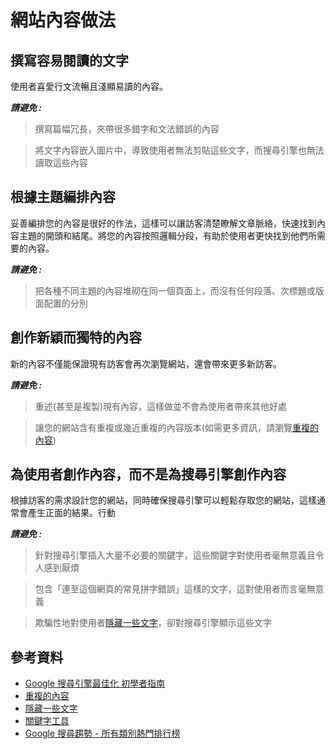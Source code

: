 # 網站內容做法

## 撰寫容易閱讀的文字

使用者喜愛行文流暢且淺顯易讀的內容。

***請避免 :***

 > 撰寫篇幅冗長，夾帶很多錯字和文法錯誤的內容

 > 將文字內容嵌入圖片中，導致使用者無法剪貼這些文字，而搜尋引擎也無法讀取這些內容

## 根據主題編排內容

妥善編排您的內容是很好的作法，這樣可以讓訪客清楚瞭解文章脈絡，快速找到內容主題的開頭和結尾。將您的內容按照邏輯分段，有助於使用者更快找到他們所需要的內容。


***請避免 :***

 > 把各種不同主題的內容堆砌在同一個頁面上，而沒有任何段落、次標題或版面配置的分別


## 創作新穎而獨特的內容

新的內容不僅能保證現有訪客會再次瀏覽網站，還會帶來更多新訪客。

***請避免 :***

 > 重述(甚至是複製)現有內容，這樣做並不會為使用者帶來其他好處

 > 讓您的網站含有重複或幾近重複的內容版本(如需更多資訊，請瀏覽[重複的內容](https://support.google.com/webmasters/answer/66359))

## 為使用者創作內容，而不是為搜尋引擎創作內容

根據訪客的需求設計您的網站，同時確保搜尋引擎可以輕鬆存取您的網站，這樣通常會產生正面的結果。行動


***請避免 :***

> 針對搜尋引擎插入大量不必要的關鍵字，這些關鍵字對使用者毫無意義且令人感到厭煩

> 包含「連至這個網頁的常見拼字錯誤」這樣的文字，這對使用者而言毫無意義

> 欺騙性地對使用者[隱藏一些文字](https://support.google.com/webmasters/answer/66353)，卻對搜尋引擎顯示這些文字


## 參考資料

* [Google 搜尋引擎最佳化 初學者指南](http://static.googleusercontent.com/external_content/untrusted_dlcp/www.google.com.hk/zh-TW/hk/intl/zh-TW/webmasters/docs/search-engine-optimization-starter-guide-zh-tw.pdf)
* [重複的內容](https://support.google.com/webmasters/answer/66359)
* [隱藏一些文字](https://support.google.com/webmasters/answer/66353)
* [關鍵字工具](https://adwords.google.com.tw/KeywordPlanner)
* [Google 搜尋趨勢 - 所有類別熱門排行榜](http://www.google.com/trends/topcharts)
